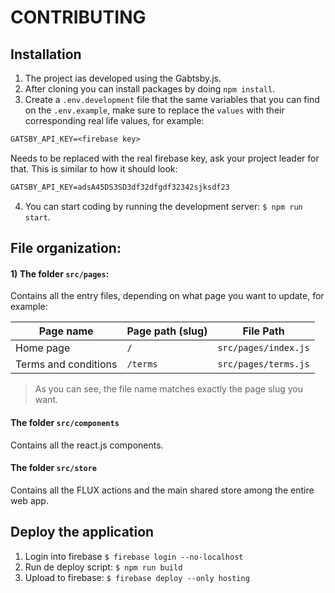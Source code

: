 # CONTRIBUTING

## Installation

1. The project ias developed using the Gabtsby.js.
2. After cloning you can install packages by doing `npm install`.
3. Create a `.env.development` file that the same variables that you can find on the `.env.example`, make sure to replace the `values` with their corresponding real life values, for example:

```txt
GATSBY_API_KEY=<firebase key>
```

Needs to be replaced with the real firebase key, ask your project leader for that. This is similar to how it should look:

```txt
GATSBY_API_KEY=adsA45DS3SD3df32dfgdf32342sjksdf23
```

4. You can start coding by running the development server: `$ npm run start`.

## File organization:

#### 1) The folder `src/pages`:

Contains all the entry files, depending on what page you want to update, for example: 

| Page name | Page path (slug) | File Path |
| --- | --------- | ------- |
| Home page | `/` | `src/pages/index.js` |
| Terms and conditions | `/terms` | `src/pages/terms.js` |

> As you can see, the file name matches exactly the page slug you want.

#### The folder `src/components` 

Contains all the react.js components.

#### The folder `src/store`

Contains all the FLUX actions and the main shared store among the entire web app.


## Deploy the application

1. Login into firebase `$ firebase login --no-localhost`
2. Run de deploy script: `$ npm run build`
3. Upload to firebase: `$ firebase deploy --only hosting`